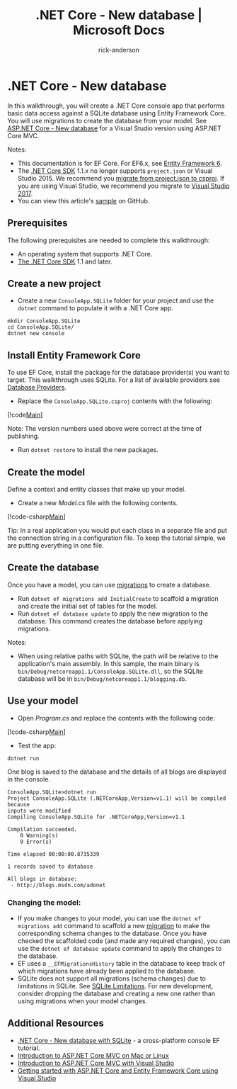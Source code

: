 ﻿---
title: .NET Core - New database | Microsoft Docs
author: rick-anderson
ms.author: riande
ms.author2: tdykstra
description: Getting started with .NET Core using Entity Framework Core 
keywords: .NET Core, Entity Framework Core, VS Code, Visual Studio Code, Mac, Linux
ms.date: 04/05/2017
ms.assetid: 099d179e-dd7b-4755-8f3c-fcde914bf50b
ms.technology: entity-framework-core
uid: core/get-started/netcore/new-db-sqlite
---

# .NET Core - New database

In this walkthrough, you will create a .NET Core console app that performs basic data access against a SQLite database using Entity Framework Core. You will use migrations to create the database from your model. See [ASP.NET Core - New database](xref:core/get-started/aspnetcore/new-db) for a Visual Studio version using ASP.NET Core MVC.

Notes: 
- This documentation is for EF Core. For EF6.x, see [Entity Framework 6](../../../ef6/index.md).
- The [.NET Core SDK](https://www.microsoft.com/net/download/core) 1.1.x no longer supports `project.json` or Visual Studio 2015. We recommend you [migrate from project.json to csproj](https://docs.microsoft.com/dotnet/articles/core/migration/). If you are using Visual Studio, we recommend you migrate to [Visual Studio 2017](https://www.visualstudio.com/downloads/).
- You can view this article's [sample](https://github.com/aspnet/EntityFramework.Docs/tree/master/samples/core/GetStarted/NetCore/ConsoleApp.SQLite) on GitHub.

## Prerequisites

The following prerequisites are needed to complete this walkthrough:
* An operating system that supports .NET Core.
* [The .NET Core SDK](https://www.microsoft.com/net/core) 1.1 and later.

## Create a new project

* Create a new `ConsoleApp.SQLite` folder for your project and use the `dotnet` command to populate it with a .NET Core app.

```
mkdir ConsoleApp.SQLite
cd ConsoleApp.SQLite/
dotnet new console
```

## Install Entity Framework Core

To use EF Core, install the package for the database provider(s) you want to target. This walkthrough uses SQLite. For a list of available providers see [Database Providers](../../providers/index.md).

*  Replace the `ConsoleApp.SQLite.csproj` contents with the following:

[!code[Main](../../../../samples/core/GetStarted/NetCore/ConsoleApp.SQLite/ConsoleApp.SQLite.csproj)]

 Note: The version numbers used above were correct at the time of publishing.

*  Run `dotnet restore` to install the new packages.

## Create the model

Define a context and entity classes that make up your model.

* Create a new *Model.cs* file with the following contents.

[!code-csharp[Main](../../../../samples/core/GetStarted/NetCore/ConsoleApp.SQLite/Model.cs)]

Tip: In a real application you would put each class in a separate file and put the connection string in a configuration file. To keep the tutorial simple, we are putting everything in one file.

## Create the database

Once you have a model, you can use [migrations](https://docs.microsoft.com/aspnet/core/data/ef-mvc/migrations#introduction-to-migrations) to create a database.

* Run `dotnet ef migrations add InitialCreate` to scaffold a migration and create the initial set of tables for the model.
* Run `dotnet ef database update` to apply the new migration to the database. This command creates the database before applying migrations. 

Notes: 

- When using relative paths with SQLite, the path will be relative to the application's main assembly. In this sample, the main binary is `bin/Debug/netcoreapp1.1/ConsoleApp.SQLite.dll`, so the SQLite database will be in `bin/Debug/netcoreapp1.1/blogging.db`.

## Use your model

* Open *Program.cs* and replace the contents with the following code:

 [!code-csharp[Main](../../../../samples/core/GetStarted/NetCore/ConsoleApp.SQLite/Program.cs)]

* Test the app:

 `dotnet run`

 One blog is saved to the database and the details of all blogs are displayed in the console.

  ```
  ConsoleApp.SQLite>dotnet run
  Project ConsoleApp.SQLite (.NETCoreApp,Version=v1.1) will be compiled because 
  inputs were modified
  Compiling ConsoleApp.SQLite for .NETCoreApp,Version=v1.1

  Compilation succeeded.
      0 Warning(s)
      0 Error(s)

  Time elapsed 00:00:00.8735339

  1 records saved to database

  All blogs in database:
   - http://blogs.msdn.com/adonet
  ```

### Changing the model: 

- If you make changes to your model, you can use the `dotnet ef migrations add` command to scaffold a new [migration](https://docs.microsoft.com/aspnet/core/data/ef-mvc/migrations#introduction-to-migrations)  to make the corresponding schema changes to the database. Once you have checked the scaffolded code (and made any required changes), you can use the `dotnet ef database update` command to apply the changes to the database.
- EF uses a `__EFMigrationsHistory` table in the database to keep track of which migrations have already been applied to the database.
- SQLite does not support all migrations (schema changes) due to limitations in SQLite. See [SQLite Limitations](../../providers/sqlite/limitations.md). For new development, consider dropping the database and creating a new one rather than using migrations when your model changes.

## Additional Resources

* [.NET Core - New database with SQLite](xref:core/get-started/netcore/new-db-sqlite) -  a cross-platform console EF tutorial.
* [Introduction to ASP.NET Core MVC on Mac or Linux ](https://docs.microsoft.com/en-us/aspnet/core/tutorials/first-mvc-app-xplat/index)
* [Introduction to ASP.NET Core MVC with Visual Studio](https://docs.microsoft.com/en-us/aspnet/core/tutorials/first-mvc-app/index)
* [Getting started with ASP.NET Core and Entity Framework Core using Visual Studio](https://docs.microsoft.com/en-us/aspnet/core/data/ef-mvc/index)
